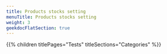 ```yaml
---
title: Products stocks setting
menuTitle: Products stocks setting
weight: 3 
geekdocFlatSection: true
---
```


{{% children titlePages="Tests" titleSections="Categories" %}}
